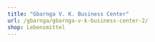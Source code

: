 ```yaml
---
title: "Gbarnga V. K. Business Center"
url: /gbarnga/gbarnga-v-k-business-center-2/
shop: Lebensmittel
---
```

